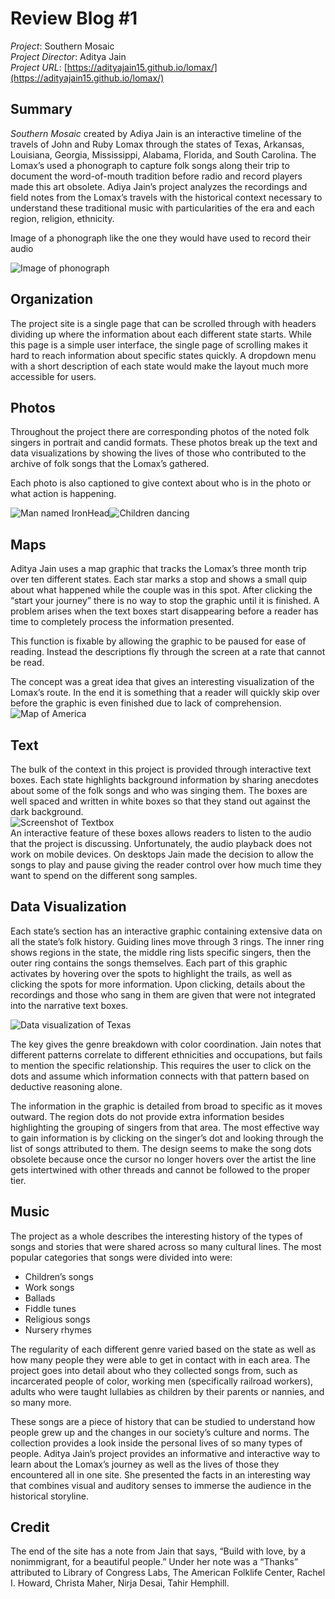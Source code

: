 # **Review Blog #1**
_Project_: Southern Mosaic  
_Project Director_: Aditya Jain  
_Project URL_: [https://adityajain15.github.io/lomax/](https://adityajain15.github.io/lomax/)  

## **Summary**
_Southern Mosaic_ created by Adiya Jain is an interactive timeline of the travels of John and Ruby Lomax through the states of Texas, Arkansas, Louisiana, Georgia, Mississippi, Alabama, Florida, and South Carolina. The Lomax’s used a phonograph to capture folk songs along their trip to document the word-of-mouth tradition before radio and record players made this art obsolete. Adiya Jain’s project analyzes the recordings and field notes from the Lomax’s travels with the historical context necessary to understand these traditional music with particularities of the era and each region, religion, ethnicity.

Image of a phonograph like the one they would have used to record their audio

![Image of phonograph](https://awooller00.github.io/Ally-W-CNU/images/phonograph.jpg)


## **Organization**
The project site is a single page that can be scrolled through with headers dividing up where the information about each different state starts. While this page is a simple user interface, the single page of scrolling makes it hard to reach information about specific states quickly. A dropdown menu with a short description of each state would make the layout much more accessible for users.

## **Photos**
Throughout the project there are corresponding photos of the noted folk singers in portrait and candid formats. These photos break up the text and data visualizations by showing the lives of those who contributed to the archive of folk songs that the Lomax’s gathered. 

Each photo is also captioned to give context about who is in the photo or what action is happening. 

![Man named IronHead](https://awooller00.github.io/Ally-W-CNU/images/IronHead.jpg)![Children dancing](https://awooller00.github.io/Ally-W-CNU/images/childrenpic.jpg)

## **Maps**
Aditya Jain uses a map graphic that tracks the Lomax’s three month trip over ten different states. Each star marks a stop and shows a small quip about what happened while the couple was in this spot. After clicking the “start your journey” there is no way to stop the graphic until it is finished. A problem arises when the text boxes start disappearing before a reader has time to completely process the information presented. 

This function is fixable by allowing the graphic to be paused for ease of reading. Instead the descriptions fly through the screen at a rate that cannot be read. 

The concept was a great idea that gives an interesting visualization of the Lomax’s route. In the end it is something that a reader will quickly skip over before the graphic is even finished due to lack of comprehension.  
![Map of America](https://awooller00.github.io/Ally-W-CNU/images/map.jpg) 

## **Text**
The bulk of the context in this project is provided through interactive text boxes. Each state highlights background information by sharing anecdotes about some of the folk songs and who was singing them. The boxes are well spaced and written in white boxes so that they stand out against the dark background.  
![Screenshot of Textbox](https://awooller00.github.io/Ally-W-CNU/images/textbox.jpg)  
An interactive feature of these boxes allows readers to listen to the audio that the project is discussing. Unfortunately, the audio playback does not work on mobile devices. On desktops Jain made the decision to allow the songs to play and pause giving the reader control over how much time they want to spend on the different song samples. 

## **Data Visualization**
Each state’s section has an interactive graphic containing extensive data on all the state’s folk history. Guiding lines move through 3 rings. The inner ring shows regions in the state, the middle ring lists specific singers, then the outer ring contains the songs themselves. Each part of this graphic activates by hovering over the spots to highlight the trails, as well as clicking the spots for more information. Upon clicking, details about the recordings and those who sang in them are given that were not integrated into the narrative text boxes.  

![Data visualization of Texas](https://awooller00.github.io/Ally-W-CNU/images/visualization1.jpg)

The key gives the genre breakdown with color coordination. Jain notes that different patterns correlate to different ethnicities and occupations, but fails to mention the specific relationship. This requires the user to click on the dots and assume which information connects with that pattern based on deductive reasoning alone. 

The information in the graphic is detailed from broad to specific as it moves outward. The region dots do not provide extra information besides highlighting the grouping of singers from that area. The most effective way to gain information is by clicking on the singer’s dot and looking through the list of songs attributed to them. The design seems to make the song dots obsolete because once the cursor no longer hovers over the artist the line gets intertwined with other threads and cannot be followed to the proper tier. 

## **Music**

The project as a whole describes the interesting history of the types of songs and stories that were shared across so many cultural lines. 
The most popular categories that songs were divided into were:
* Children’s songs
* Work songs
* Ballads
* Fiddle tunes
* Religious songs
* Nursery rhymes

The regularity of each different genre varied based on the state as well as how many people they were able to get in contact with in each area. The project goes into detail about who they collected songs from, such as incarcerated people of color, working men (specifically railroad workers), adults who were taught lullabies as children by their parents or nannies, and so many more. 

These songs are a piece of history that can be studied to understand how people grew up and the changes in our society’s culture and norms. The collection provides a look inside the personal lives of so many types of people. Aditya Jain’s project provides an informative and interactive way to learn about the Lomax’s journey as well as the lives of those they encountered all in one site. She presented the facts in an interesting way that combines visual and auditory senses to immerse the audience in the historical storyline. 

## **Credit**
The end of the site has a note from Jain that says, “Build with love, by a nonimmigrant, for a beautiful people.” Under her note was a “Thanks” attributed to Library of Congress Labs, The American Folklife Center, Rachel I. Howard, Christa Maher, Nirja Desai, Tahir Hemphill.

